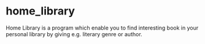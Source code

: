 home_library
============

Home Library is a program which enable you to find interesting book in your personal library by giving e.g. literary genre or author.
